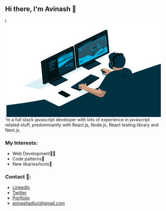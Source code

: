 ## Hi there, I'm Avinash 👋

  <img align="right" alt="GIF" src="https://raw.githubusercontent.com/g-popovic/g-popovic/master/programmer.gif" width="500" height="320" />

I'm a full stack javascript developer with lots of experience in javascript related stuff, predominantly with React.js, Node.js, React testing library and Next.js.

### My Interests:

-   Web Development👨‍💻
-   Code patterns🧠
-   New libaries/tools🔐

### Contact 📱:

-   <a href="https://www.linkedin.com/in/avinashadluri/">LinkedIn</a>
-   <a href="https://twitter.com/avinashadluri/">Twitter</a>
-   <a href="https://avinashadluri.github.io">Portfolio</a>
-   avinashadluri@gmail.com

